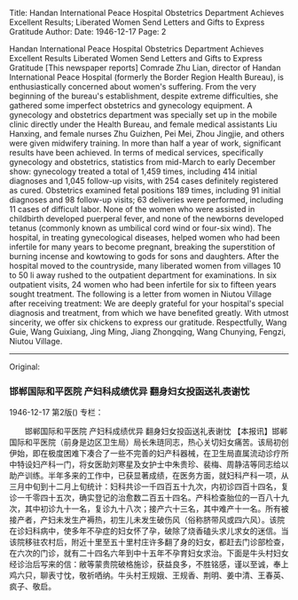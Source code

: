Title: Handan International Peace Hospital Obstetrics Department Achieves Excellent Results; Liberated Women Send Letters and Gifts to Express Gratitude
Author:
Date: 1946-12-17
Page: 2

Handan International Peace Hospital
    Obstetrics Department Achieves Excellent Results
    Liberated Women Send Letters and Gifts to Express Gratitude
    [This newspaper reports] Comrade Zhu Lian, director of Handan International Peace Hospital (formerly the Border Region Health Bureau), is enthusiastically concerned about women's suffering. From the very beginning of the bureau's establishment, despite extreme difficulties, she gathered some imperfect obstetrics and gynecology equipment. A gynecology and obstetrics department was specially set up in the mobile clinic directly under the Health Bureau, and female medical assistants Liu Hanxing, and female nurses Zhu Guizhen, Pei Mei, Zhou Jingjie, and others were given midwifery training. In more than half a year of work, significant results have been achieved. In terms of medical services, specifically gynecology and obstetrics, statistics from mid-March to early December show: gynecology treated a total of 1,459 times, including 414 initial diagnoses and 1,045 follow-up visits, with 254 cases definitely registered as cured. Obstetrics examined fetal positions 189 times, including 91 initial diagnoses and 98 follow-up visits; 63 deliveries were performed, including 11 cases of difficult labor. None of the women who were assisted in childbirth developed puerperal fever, and none of the newborns developed tetanus (commonly known as umbilical cord wind or four-six wind). The hospital, in treating gynecological diseases, helped women who had been infertile for many years to become pregnant, breaking the superstition of burning incense and kowtowing to gods for sons and daughters. After the hospital moved to the countryside, many liberated women from villages 10 to 50 li away rushed to the outpatient department for examinations. In six outpatient visits, 24 women who had been infertile for six to fifteen years sought treatment. The following is a letter from women in Niutou Village after receiving treatment: We are deeply grateful for your hospital's special diagnosis and treatment, from which we have benefited greatly. With utmost sincerity, we offer six chickens to express our gratitude. Respectfully, Wang Guie, Wang Guixiang, Jing Ming, Jiang Zhongqing, Wang Chunying, Fengzi, Niutou Village.



<hr /> 

Original: 


### 邯郸国际和平医院  产妇科成绩优异  翻身妇女投函送礼表谢忱

1946-12-17
第2版()
专栏：

　　邯郸国际和平医院
    产妇科成绩优异
    翻身妇女投函送礼表谢忱
    【本报讯】邯郸国际和平医院（前身是边区卫生局）局长朱琏同志，热心关切妇女痛苦。该局初创伊始，即在极度困难下凑合了一些不完善的妇产科器械，在卫生局直属流动诊疗所中特设妇产科一门，将女医助刘寒星及女护士中朱贵珍、裴梅、周静洁等同志给以助产训练。半年多来的工作中，已获显著成绩，在医务方面，就妇科产科一项，从三月中旬到十二月上旬统计：妇科共诊一千四百五十九次，内初诊四百十四名，复诊一千零四十五次，确实登记的治愈数二百五十四名。产科检查胎位的一百八十九次，其中初诊九十一名，复诊九十八次；接产六十三名，其中难产十一名。所有被接产者，产妇未发生产褥热，初生儿未发生破伤风（俗称脐带风或四六风）。该院在诊妇科病中，使多年不孕症的妇女怀了孕，破除了烧香磕头求儿求女的迷信。当该院移驻农村后，附近十里至五十里村庄许多翻了身的妇女，都赶去门诊部检查，在六次的门诊，就有二十四名六年到中十五年不孕育妇女求治。下面是牛头村妇女经诊治后写来的信：敝等蒙贵院破格施诊，获益良多，不胜铭感，谨以至诚，奉上鸡六只，聊表寸忱，敬祈哂纳。牛头村王规娥、王规香、荆明、姜中清、王春英、疯子、敬启。
